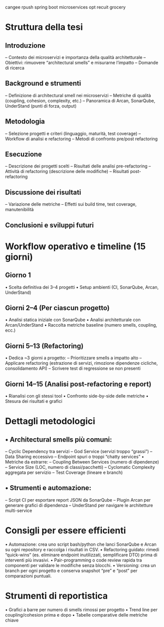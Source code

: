cangee
rpush
spring boot microservices
opt 
recuit
grocery

# Struttura della tesi
## Introduzione
– Contesto dei microservizi e importanza della qualità architetturale
– Obiettivi: rimuovere “architectural smells” e misurarne l’impatto
– Domande di ricerca
## Background e strumenti
– Definizione di architectural smell nei microservizi
– Metriche di qualità (coupling, cohesion, complexity, etc.)
– Panoramica di Arcan, SonarQube, UnderStand (punti di forza, output)
## Metodologia
– Selezione progetti e criteri (linguaggio, maturità, test coverage)
– Workflow di analisi e refactoring
– Metodi di confronto pre/post refactoring
## Esecuzione
– Descrizione dei progetti scelti
– Risultati delle analisi pre-refactoring
– Attività di refactoring (descrizione delle modifiche)
– Risultati post-refactoring
## Discussione dei risultati
– Variazione delle metriche
– Effetti sui build time, test coverage, manutenibilità
## Conclusioni e sviluppi futuri

# Workflow operativo e timeline (15 giorni)
## Giorno 1
• Scelta definitiva dei 3–4 progetti
• Setup ambienti (CI, SonarQube, Arcan, UnderStand)
## Giorni 2–4 (Per ciascun progetto)
• Analisi statica iniziale con SonarQube
• Analisi architetturale con Arcan/UnderStand
• Raccolta metriche baseline (numero smells, coupling, ecc.)
## Giorni 5–13 (Refactoring)
• Dedica ~3 giorni a progetto:
– Prioritizzare smells a impatto alto
– Applicare refactoring (estrazione di servizi, rimozione dipendenze cicliche, consolidamento API)
– Scrivere test di regressione se non presenti
## Giorni 14–15 (Analisi post-refactoring e report)
• Rianalisi con gli stessi tool
• Confronto side-by-side delle metriche
• Stesura dei risultati e grafici

# Dettagli metodologici
## • Architectural smells più comuni:
– Cyclic Dependency tra servizi
– God Service (servizi troppo “grassi”)
– Data Sharing eccessivo
– Endpoint spuri o troppi “chatty services”
• Metriche da estrarre:
– Coupling Between Services (numero di dipendenze)
– Service Size (LOC, numero di classi/pacchetti)
– Cyclomatic Complexity aggregata per servizio
– Test Coverage (lineare e branch)
## • Strumenti e automazione:
– Script CI per esportare report JSON da SonarQube
– Plugin Arcan per generare grafici di dipendenza
– UnderStand per navigare le architetture multi-service


# Consigli per essere efficienti
• Automazione: crea uno script bash/python che lanci SonarQube e Arcan su ogni repository e raccolga i risultati in CSV.
• Refactoring guidato: rimedi “quick-wins” (es. eliminare endpoint inutilizzati, semplificare DTO) prima di interventi più invasivi.
• Pair-programming o code review rapida tra componenti per validare le modifiche senza blocchi.
• Versioning: crea un branch per ogni progetto e conserva snapshot “pre” e “post” per comparazioni puntuali.

# Strumenti di reportistica
• Grafici a barre per numero di smells rimossi per progetto
• Trend line per coupling/cohesion prima e dopo
• Tabelle comparative delle metriche chiave


